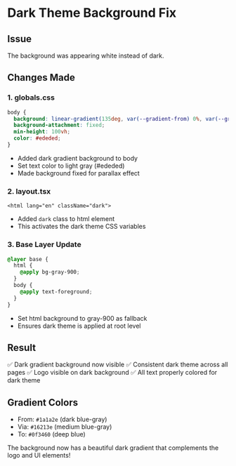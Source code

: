 # Dark Theme Background Fix

## Issue
The background was appearing white instead of dark.

## Changes Made

### 1. **globals.css**
```css
body {
  background: linear-gradient(135deg, var(--gradient-from) 0%, var(--gradient-via) 50%, var(--gradient-to) 100%);
  background-attachment: fixed;
  min-height: 100vh;
  color: #ededed;
}
```
- Added dark gradient background to body
- Set text color to light gray (#ededed)
- Made background fixed for parallax effect

### 2. **layout.tsx**
```tsx
<html lang="en" className="dark">
```
- Added `dark` class to html element
- This activates the dark theme CSS variables

### 3. **Base Layer Update**
```css
@layer base {
  html {
    @apply bg-gray-900;
  }
  body {
    @apply text-foreground;
  }
}
```
- Set html background to gray-900 as fallback
- Ensures dark theme is applied at root level

## Result
✅ Dark gradient background now visible
✅ Consistent dark theme across all pages
✅ Logo visible on dark background
✅ All text properly colored for dark theme

## Gradient Colors
- From: `#1a1a2e` (dark blue-gray)
- Via: `#16213e` (medium blue-gray)
- To: `#0f3460` (deep blue)

The background now has a beautiful dark gradient that complements the logo and UI elements!
